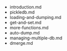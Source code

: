 - introduction.md
- pickledb.md
- loading-and-dumping.md
- get-and-set.md
- more-functions.md
- auto-dump.md
- managing-multiple-db.md
- dmerge.md
